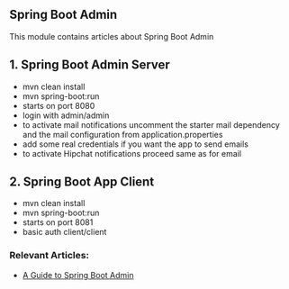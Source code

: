 ## Spring Boot Admin

This module contains articles about Spring Boot Admin

## 1. Spring Boot Admin Server

* mvn clean install
* mvn spring-boot:run
* starts on port 8080
* login with admin/admin
* to activate mail notifications uncomment the starter mail dependency
and the mail configuration from application.properties
* add some real credentials if you want the app to send emails
* to activate Hipchat notifications proceed same as for email

## 2. Spring Boot App Client

* mvn clean install
* mvn spring-boot:run
* starts on port 8081
* basic auth client/client


### Relevant Articles: 

- [A Guide to Spring Boot Admin](http://www.baeldung.com/spring-boot-admin)
